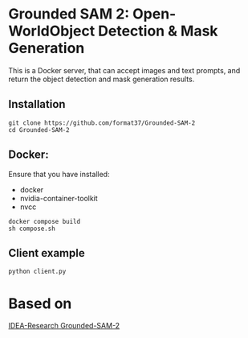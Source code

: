 # Grounded SAM 2: Open-WorldObject Detection & Mask Generation

This is a Docker server, that can accept images and text prompts, and return the object detection and mask generation results.

## Installation
```
git clone https://github.com/format37/Grounded-SAM-2
cd Grounded-SAM-2
```
## Docker:
Ensure that you have installed:
* docker  
* nvidia-container-toolkit  
* nvcc  
```
docker compose build
sh compose.sh
```

## Client example
```
python client.py
```

# Based on
[IDEA-Research Grounded-SAM-2](https://github.com/IDEA-Research/Grounded-SAM-2)